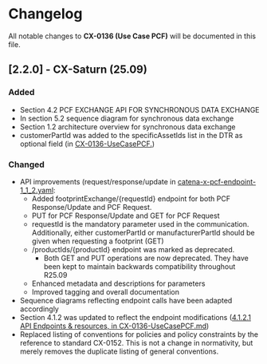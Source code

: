 # Changelog

All notable changes to **CX-0136 (Use Case PCF)** will be documented in this file.

## [2.2.0] - CX-Saturn (25.09)

### Added

- Section 4.2 PCF EXCHANGE API FOR SYNCHRONOUS DATA EXCHANGE
- In section 5.2 sequence diagram for synchronous data exchange
- Section 1.2 architecture overview for synchronous data exchange
- customerPartId was added to the specificAssetIds list in the DTR as optional field (in [CX-0136-UseCasePCF.](./../CX-0136-UseCasePCF))

### Changed

- API improvements (request/response/update in [catena-x-pcf-endpoint-1_1_2.yaml](./assets/catena-x-pcf-endpoint-1_1_2.yaml):
  - Added footprintExchange/\{requestId\} endpoint for both PCF Response/Update and PCF Request.
  - PUT for PCF Response/Update and GET for PCF Request
  - requestId is the mandatory parameter used in the communication. Additionally, either customerPartId or manufacturerPartId should be given when requesting a footprint (GET)
  - /productIds/\{productId\} endpoint was marked as deprecated.
    - Both GET and PUT operations are now deprecated. They have been kept to maintain backwards compatibility throughout R25.09
  - Enhanced metadata and descriptions for parameters
  - Improved tagging and overall documentation
- Sequence diagrams reflecting endpoint calls have been adapted accordingly
- Section 4.1.2 was updated to reflect the endpoint modifications ([4.1.2.1 API Endpoints & resources, in CX-0136-UseCasePCF.md](#api-specification))
- Replaced listing of conventions for policies and policy constraints by the reference to standard CX-0152. This is not a change in normativity, but merely removes the duplicate listing of general conventions.
